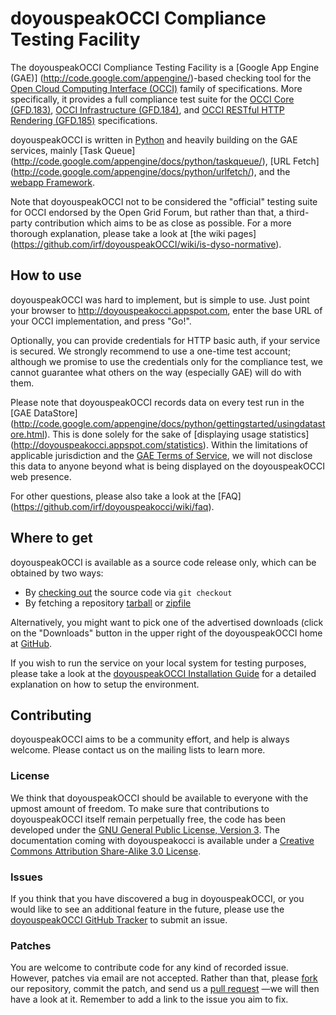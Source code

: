 # doyouspeakOCCI Compliance Testing Facility
The doyouspeakOCCI Compliance Testing Facility is a [Google App Engine (GAE)]
(http://code.google.com/appengine/)-based checking tool for the
[Open Cloud Computing Interface (OCCI)](http://occi-wg.org/) family of
specifications. More specifically, it provides a full compliance test suite for
the [OCCI Core (GFD.183)](http://ogf.org/documents/GFD.183.pdf),
[OCCI Infrastructure (GFD.184)](http://ogf.org/documents/GFD.184.pdf), and
[OCCI RESTful HTTP Rendering (GFD.185)](http://ogf.org/documents/GFD.185.pdf)
specifications.

doyouspeakOCCI is written in [Python](http://www.python.org) and heavily
building on the GAE services, mainly [Task Queue]
(http://code.google.com/appengine/docs/python/taskqueue/), [URL Fetch]
(http://code.google.com/appengine/docs/python/urlfetch/), and the [webapp
Framework](http://code.google.com/appengine/docs/python/tools/webapp/).

Note that doyouspeakOCCI not to be considered the "official" testing suite
for OCCI endorsed by the Open Grid Forum, but rather than that, a third-party
contribution which aims to be as close as possible. For a more thorough
explanation, please take a look at [the wiki pages]
(https://github.com/irf/doyouspeakOCCI/wiki/is-dyso-normative).


## How to use
doyouspeakOCCI was hard to implement, but is simple to use. Just point your browser
to http://doyouspeakocci.appspot.com, enter the base URL of your OCCI implementation,
and press "Go!".

Optionally, you can provide credentials for HTTP basic auth, if your service is
secured. We strongly recommend to use a one-time test account; although we promise
to use the credentials only for the compliance test, we cannot guarantee what others
on the way (especially GAE) will do with them.

Please note that doyouspeakOCCI records data on every test run in the [GAE DataStore]
(http://code.google.com/appengine/docs/python/gettingstarted/usingdatastore.html).
This is done solely for the sake of [displaying usage statistics]
(http://doyouspeakocci.appspot.com/statistics). Within the limitations of applicable jurisdiction
and the [GAE Terms of Service](http://code.google.com/appengine/terms.html), we will not
disclose this data to anyone beyond what is being displayed on the doyouspeakOCCI web presence.

For other questions, please also take a look at the [FAQ]
(https://github.com/irf/doyouspeakocci/wiki/faq).


## Where to get
doyouspeakOCCI is available as a source code release only, which can be obtained by
two ways:

 * By [checking out](http://help.github.com/git-cheat-sheets/) the source code
   via `git checkout`
 * By fetching a repository [tarball](https://github.com/irf/doyouspeakocci/tarball/master)
   or [zipfile](https://github.com/irf/doyouspeakocci/tarball/master)

Alternatively, you might want to pick one of the advertised downloads (click on
the "Downloads" button in the upper right of the doyouspeakOCCI home at
[GitHub](https://github.com/irf/doyouspeakocci).

If you wish to run the service on your local system for testing purposes, please take a look at the
[doyouspeakOCCI Installation Guide](https://github.com/irf/doyouspeakOCCI/wiki/installation) for
a detailed explanation on how to setup the environment.

## Contributing
doyouspeakOCCI aims to be a community effort, and help is always welcome. Please contact
us on the mailing lists to learn more.

### License
We think that doyouspeakOCCI should be available to everyone with the upmost amount of
freedom. To make sure that contributions to doyouspeakOCCI itself remain perpetually free,
the code has been developed under the [GNU General Public License, Version 3](http://www.gnu.org/licenses/gpl-3.0.html).
The documentation coming with doyouspeakocci is available under a
[Creative Commons Attribution Share-Alike 3.0 License](http://creativecommons.org/licenses/by-sa/3.0/).

### Issues
If you think that you have discovered a bug in doyouspeakOCCI, or you would like to see
an additional feature in the future, please use the
[doyouspeakOCCI GitHub Tracker](https://github.com/irf/doyouspeakocci/issues) to submit an issue.

### Patches
You are welcome to contribute code for any kind of recorded issue. However, patches
via email are not accepted. Rather than that, please [fork](http://help.github.com/fork-a-repo/)
our repository, commit the patch, and send us a [pull request](http://help.github.com/send-pull-requests/)
&mdash;we will then have a look at it. Remember to add a link to the issue you aim to fix.
